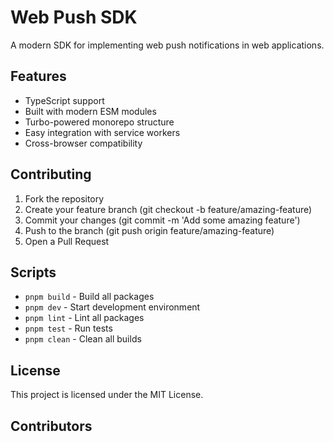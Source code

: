 # Web Push SDK

A modern SDK for implementing web push notifications in web applications.

## Features

- TypeScript support
- Built with modern ESM modules
- Turbo-powered monorepo structure
- Easy integration with service workers
- Cross-browser compatibility

## Contributing

1. Fork the repository
2. Create your feature branch (git checkout -b feature/amazing-feature)
3. Commit your changes (git commit -m 'Add some amazing feature')
4. Push to the branch (git push origin feature/amazing-feature)
5. Open a Pull Request

## Scripts

- `pnpm build` - Build all packages
- `pnpm dev` - Start development environment
- `pnpm lint` - Lint all packages
- `pnpm test` - Run tests
- `pnpm clean` - Clean all builds

## License

This project is licensed under the MIT License.

## Contributors

<!-- readme: <behzadam>,contributors/- -start -->
<!-- readme: <leilashellroot>,contributors/- -end -->
